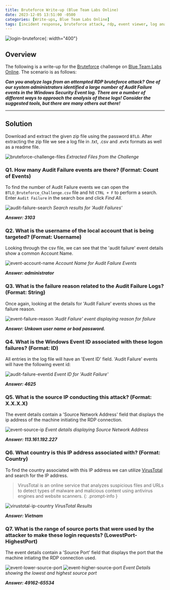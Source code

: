 ```yaml
---
title: Bruteforce Write-up (Blue Team Labs Online)
date: 2023-12-05 13:51:00 -0500
categories: [Write-ups, Blue Team Labs Online]
tags: [incident response, bruteforce attack, rdp, event viewer, log analysis] # TAG names should always be lowercase
---
```


![login-bruteforce](/assets/img/bruteforce-logo.png){: width="400"}

## Overview

The following is a write-up for the [Bruteforce](https://blueteamlabs.online/home/challenge/bruteforce-16629bf9a2) challenge on [Blue Team Labs Online](https://blueteamlabs.online/). The scenario is as follows:

**_Can you analyze logs from an attempted RDP bruteforce attack?_**
**_One of our system administrators identified a large number of Audit Failure events in the Windows Security Event log._**
**_There are a number of different ways to approach the analysis of these logs! Consider the suggested tools, but there are many others out there!_**

---

## Solution

Download and extract the given zip file using the password `BTLO`. After extracting the zip file we see a log file in .txt, .csv and .evtx formats as well as a readme file.

![bruteforce-challenge-files](/assets/img/bruteforce-files.png)
_Extracted Files from the Challenge_

### Q1. How many Audit Failure events are there? (Format: Count of Events)

To find the number of Audit Failure events we can open the `BTLO_Bruteforce_Challenge.csv` file and hit `CTRL + F` to perform a search.
Enter `Audit Failure` in the search box and click _Find All_.

![audit-failure-search](/assets/img/audit-failure-search.png)
_Search results for 'Audit Failures'_

**_Answer: 3103_**

### Q2. What is the username of the local account that is being targeted? (Format: Username)

Looking through the csv file, we can see that the 'audit failure' event details show a common Account Name.

![event-account-name](/assets/img/event-account-name.png)
_Account Name for Audit Failure Events_

**_Answer: administrator_**

### Q3. What is the failure reason related to the Audit Failure Logs? (Format: String)

Once again, looking at the details for 'Audit Failure' events shows us the failure reason.

![event-failure-reason](/assets/img/event-failure-reason.png)
_'Audit Failure' event displaying reason for failure_

**_Answer: Unkown user name or bad password._**

### Q4. What is the Windows Event ID associated with these logon failures? (Format: ID)

All entries in the log file will have an 'Event ID' field. 'Audit Failure' events will have the following event id:

![audit-failure-eventid](/assets/img/audit-failure-eventid.png)
_Event ID for 'Audit Failure'_

**_Answer: 4625_**

### Q5. What is the source IP conducting this attack? (Format: X.X.X.X)

The event details contain a 'Source Network Address' field that displays the ip address of the machine initiating the RDP connection.

![event-source-ip](/assets/img/event-source-ip.png)
_Event details displaying Source Network Address_

**_Answer: 113.161.192.227_**

### Q6. What country is this IP address associated with? (Format: Country)

To find the country associated with this IP address we can utilize [VirusTotal](https://www.virustotal.com/gui/home) and search for the IP address.

> VirusTotal is an online service that analyzes suspicious files and URLs to detect types of malware and malicious content using antivirus engines and website scanners.
{: .prompt-info }

![virustotal-ip-country](/assets/img/virustotal-ip-country.png)
_VirusTotal Results_

***Answer: Vietnam***

### Q7. What is the range of source ports that were used by the attacker to make these login requests? (LowestPort-HighestPort)

The event details contain a 'Source Port' field that displays the port that the machine intiating the RDP connection used. 

![event-lower-source-port](/assets/img/event-lower-source-port.png)
![event-higher-source-port](/assets/img/event-higher-source-port.png)
_Event Details showing the lowest and highest source port_

***Answer: 49162-65534***
